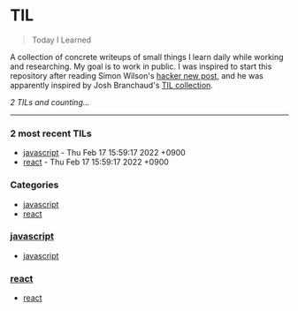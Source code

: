 # TIL
> Today I Learned

A collection of concrete writeups of small things I learn daily while working
and researching. My goal is to work in public. I was inspired to start this
repository after reading Simon Wilson's [hacker new post][1], and he was
apparently inspired by Josh Branchaud's [TIL collection][2].


_2 TILs and counting..._

---

### 2 most recent TILs

- [javascript](javascript/javascript.md) - Thu Feb 17 15:59:17 2022 +0900
- [react](react/react.md) - Thu Feb 17 15:59:17 2022 +0900

### Categories

- [javascript](#javascript)
- [react](#react)

### [javascript](#javascript)
- [javascript](javascript/javascript.md)

### [react](#react)
- [react](react/react.md)

[1]: https://simonwillison.net/2020/Apr/20/self-rewriting-readme/
[2]: https://github.com/jbranchaud/til

